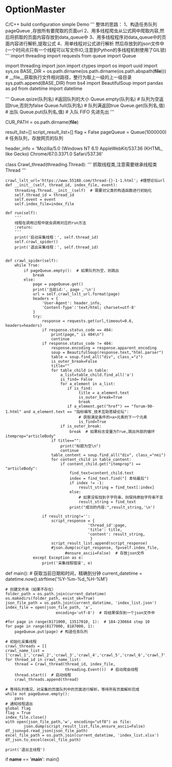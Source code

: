 # OptionMaster
C/C++ build configuration simple Demo
'''
整体的思路：
1、构造任务队列pageQueue ,存放所有要爬取的页面url
2、用多线程爬虫从公式网中爬取内容,然后将抓取的页面内容存放到data_queue中
3、用多线程程序对data_queue中的页面内容进行解析,提取公式
4、用单线程对公式进行解析
然后存放到的json文件中(一个时间点只有一个线程可以写文件IO,注意到Python的多线程机制使用了GIL锁)
'''
import threading
import requests
from queue import Queue

import threading
import json
import ctypes
import os
import uuid
import sys,os
BASE_DIR = os.path.dirname(os.path.dirname(os.path.abspath(__file__)))  # __file__获取执行文件相对路径，整行为取上一级的上一级目录
sys.path.append(BASE_DIR)
from bs4 import BeautifulSoup
import pandas as pd
from datetime import datetime

'''
Queue.qsize(队列名) #返回队列的大小
Queue.empty(队列名) # 队列为空返回true,否则为false
Queue.full(队列名) # 队列满返回true
Queue.get(队列名,值) # 出队
Queue.put(队列名,值) # 入队
FIFO 先进先出
'''

CUR_PATH = os.path.dirname(__file__)

result_list=[]
script_result_list=[]
flag = False
pageQueue = Queue(1000000) # 任务队列，存放网页的队列


header_info = 'Mozilla/5.0 (Windows NT 6.1) AppleWebKit/537.36 (KHTML, like Gecko) Chrome/67.0.3371.0 Safari/537.36'


class Crawl_thread(threading.Thread):
    '''
    抓取线程类,注意需要继承线程类Thread
    '''

    crawl_lxlt_url='https://www.55188.com/thread-{}-1-1.html'; #理想论坛url
    def __init__(self, thread_id, index_file, event):
        threading.Thread.__init__(self)  # 需要对父类的构造函数进行初始化
        self.thread_id = thread_id
        self.event = event
        self.index_file=index_file
    
    def run(self):
        '''
        线程在调用过程中就会调用对应的run方法
        :return:
        '''
        print('启动采集线程：', self.thread_id)
        self.crawl_spider()
        print('退出采集线程：', self.thread_id)


    def crawl_spider(self):
        while True:
            if pageQueue.empty():  # 如果队列为空，则跳出
                break
            else:
                page = pageQueue.get()
                print('当前id:', page ,'\n')
                url = self.crawl_lxlt_url.format(page)
                headers = {
                    'User-Agent': header_info,
                    'Content-Type':'text/html; charset=utf-8'
                }
                try:
                    response = requests.get(url,timeout=0.6, headers=headers)
                    if response.status_code == 404:
                        print(page," is 404\n")
                        continue
                    if response.status_code != 404:
                        response.encoding = response.apparent_encoding
                        soup = BeautifulSoup(response.text,"html.parser") 
                        table = soup.find_all("div", class_="z")
                        is_outer_break=False
                        title=""
                        for table_child in table:
                            a_list=table_child.find_all('a')
                            is_find= False
                            for a_element in a_list:
                               if is_find:
                                    title = a_element.text
                                    is_outer_break=True
                                    break
                               if a_element.get("href") == "forum-90-1.html" and a_element.text == "指标编写_技术互助答疑论坛":
                                    # 获取满足条件的<a>元素的下一个元素
                                    is_find=True   
                            if is_outer_break:
                                break  # 如果标志变量为True,跳出外部的循环     itemprop="articleBody"
                        if title=="":
                            print("标题为空\n")
                            continue
                        table_content = soup.find_all("div", class_="nei")
                        for content_child in table_content:
                            if content_child.get("itemprop") == "articleBody":
                                find_text=content_child.text
                                index = find_text.find("[ 本帖最后")
                                if index != -1:
                                    result_string = find_text[:index]
                                else:
                                    # 如果没有找到子字符串，则保持原始字符串不变
                                    result_string = find_text
                                print("成功的内容:",result_string,'\n')

                    if result_string!='':
                        script_response = {
                                        'thread_id':page,
                                        'title': title,
                                        'content': result_string,
                                         }  
                        script_result_list.append(script_response)
                        #json.dump(script_response, fp=self.index_file,
                              #ensure_ascii=False)  # 存放json文件
                except Exception as e:
                    print('采集线程错误', e)


def main():
    # 获取当前日期和时间，精确到分钟
    current_datetime = datetime.now().strftime('%Y-%m-%d_%H-%M')

    # 创建文件夹（如果不存在）
    folder_path = os.path.join(current_datetime)
    os.makedirs(folder_path, exist_ok=True)
    json_file_path = os.path.join(current_datetime, 'index_list.json')
    index_file = open(json_file_path, 'a', 
                          encoding='utf-8')  # 将结果保存到一个json文件中

    #for page in range(8171000, 13517010, 1):  # 184-230664 step 10
    for page in range(8177000, 8187000, 1):  
        pageQueue.put(page) # 构造任务队列

    # 初始化采集线程
    crawl_threads = []
    crawl_name_list = ['crawl_1','crawl_2','crawl_3','crawl_4','crawl_5','crawl_6','crawl_7','crawl_8','crawl_9','crawl_10']
    for thread_id in crawl_name_list:
        thread = Crawl_thread(thread_id, index_file,
                              threading.Event())  # 启动爬虫线程
        thread.start()  # 启动线程
        crawl_threads.append(thread)

    # 等待队列情况，对采集的页面队列中的页面进行解析，等待所有页面解析完成
    while not pageQueue.empty():
        pass
    # 通知线程退出
    global flag
    flag = True
    index_file.close()
    with open(json_file_path,'w', encoding="utf8") as file:
            json.dump(script_result_list,file,ensure_ascii=False)
    df_json=pd.read_json(json_file_path)
    excel_file_path = os.path.join(current_datetime, 'index_list.xlsx')
    df_json.to_excel(excel_file_path)

    print('退出主线程')

if __name__ == '__main__':
    main()
